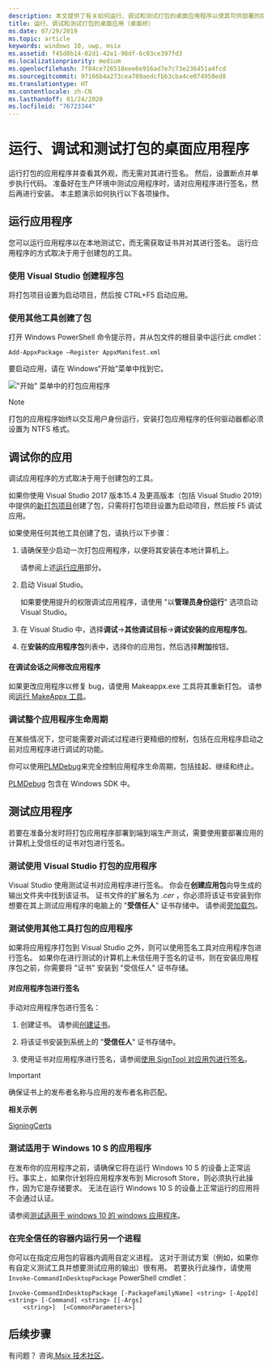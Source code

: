 ```yaml
---
description: 本文提供了有关如何运行、调试和测试打包的桌面应用程序以使其可供部署的指南。
title: 运行、调试和测试打包的桌面应用（桌面桥）
ms.date: 07/29/2019
ms.topic: article
keywords: windows 10, uwp, msix
ms.assetid: f45d8b14-02d1-42e1-98df-6c03ce397fd3
ms.localizationpriority: medium
ms.openlocfilehash: 7f84ce726518eee6e916ad7e7c73e236451a4fcd
ms.sourcegitcommit: 97166b4a273cea789aedcfbb3cba4ce074958ed8
ms.translationtype: HT
ms.contentlocale: zh-CN
ms.lasthandoff: 01/24/2020
ms.locfileid: "76723344"
---
```

# <a name="run-debug-and-test-a-packaged-desktop-application"></a>运行、调试和测试打包的桌面应用程序

运行打包的应用程序并查看其外观，而无需对其进行签名。 然后，设置断点并单步执行代码。 准备好在生产环境中测试应用程序时，请对应用程序进行签名，然后再进行安装。 本主题演示如何执行以下各项操作。

<a id="run-app" />

## <a name="run-your-application"></a>运行应用程序

您可以运行应用程序以在本地测试它，而无需获取证书并对其进行签名。 运行应用程序的方式取决于用于创建包的工具。

### <a name="you-created-the-package-by-using-visual-studio"></a>使用 Visual Studio 创建程序包

将打包项目设置为启动项目，然后按 CTRL+F5 启动应用。

### <a name="you-created-the-package-using-a-different-tool"></a>使用其他工具创建了包

打开 Windows PowerShell 命令提示符，并从包文件的根目录中运行此 cmdlet：

```
Add-AppxPackage –Register AppxManifest.xml
```
要启动应用，请在 Windows“开始”菜单中找到它。

!["开始" 菜单中的打包应用程序](images/converted-app-installed.png)

> [!NOTE]
> 打包的应用程序始终以交互用户身份运行，安装打包应用程序的任何驱动器都必须设置为 NTFS 格式。

## <a name="debug-your-app"></a>调试你的应用

调试应用程序的方式取决于用于创建包的工具。

如果你使用 Visual Studio 2017 版本15.4 及更高版本（包括 Visual Studio 2019）中提供的[新打包项目](desktop-to-uwp-packaging-dot-net.md#new-packaging-project)创建了包，只需将打包项目设置为启动项目，然后按 F5 调试应用。

如果使用任何其他工具创建了包，请执行以下步骤：

1. 请确保至少启动一次打包应用程序，以便将其安装在本地计算机上。

   请参阅上述[运行应用](#run-app)部分。

2. 启动 Visual Studio。

   如果要使用提升的权限调试应用程序，请使用 "以**管理员身份运行**" 选项启动 Visual Studio。

3. 在 Visual Studio 中，选择**调试**->**其他调试目标**->**调试安装的应用程序包**。

4. 在**安装的应用程序包**列表中，选择你的应用包，然后选择**附加**按钮。

#### <a name="modify-your-application-in-between-debug-sessions"></a>在调试会话之间修改应用程序

如果更改应用程序以修复 bug，请使用 Makeappx.exe 工具将其重新打包。 请参阅[运行 MakeAppx 工具](desktop-to-uwp-manual-conversion.md#make-appx)。

### <a name="debug-the-entire-application-lifecycle"></a>调试整个应用程序生命周期

在某些情况下，您可能需要对调试过程进行更精细的控制，包括在应用程序启动之前对应用程序进行调试的功能。

你可以使用[PLMDebug](https://msdn.microsoft.com/library/windows/hardware/jj680085(v=vs.85).aspx)来完全控制应用程序生命周期，包括挂起、继续和终止。

[PLMDebug](https://msdn.microsoft.com/library/windows/hardware/jj680085(v=vs.85).aspx) 包含在 Windows SDK 中。

## <a name="test-your-app"></a>测试应用程序

若要在准备分发时将打包应用程序部署到端到端生产测试，需要使用要部署应用的计算机上受信任的证书对包进行签名。

### <a name="test-an-application-that-you-packaged-by-using-visual-studio"></a>测试使用 Visual Studio 打包的应用程序

Visual Studio 使用测试证书对应用程序进行签名。 你会在**创建应用包**向导生成的输出文件夹中找到该证书。 证书文件的扩展名为 *.cer* ，你必须将该证书安装到你想要在其上测试应用程序的电脑上的 "**受信任人**" 证书存储中。 请参阅[旁加载包](../package/packaging-uwp-apps.md#sideload-your-app-package)。

### <a name="test-an-application-that-you-packaged-using-a-different-tool"></a>测试使用其他工具打包的应用程序

如果将应用程序打包到 Visual Studio 之外，则可以使用签名工具对应用程序包进行签名。 如果你在进行测试的计算机上未信任用于签名的证书，则在安装应用程序包之前，你需要将 "证书" 安装到 "受信任人" 证书存储。 

#### <a name="sign-your-application-package"></a>对应用程序包进行签名

手动对应用程序包进行签名：

1. 创建证书。 请参阅[创建证书](../package/create-certificate-package-signing.md)。

2. 将该证书安装到系统上的 "**受信任人**" 证书存储中。

3. 使用证书对应用程序进行签名，请参阅[使用 SignTool 对应用包进行签名](../package/sign-app-package-using-signtool.md)。

  > [!IMPORTANT]
  > 确保证书上的发布者名称与应用的发布者名称匹配。

**相关示例**

[SigningCerts](https://github.com/Microsoft/DesktopBridgeToUWP-Samples/tree/master/Samples/SigningCerts)


### <a name="test-your-application-for-windows-10-s"></a>测试适用于 Windows 10 S 的应用程序

在发布你的应用程序之前，请确保它将在运行 Windows 10 S 的设备上正常运行。事实上，如果你计划将应用程序发布到 Microsoft Store，则必须执行此操作，因为它是存储要求。 无法在运行 Windows 10 S 的设备上正常运行的应用将不会通过认证。

请参阅[测试适用于 windows 10 的 windows 应用程序](desktop-to-uwp-test-windows-s.md)。

### <a name="run-another-process-inside-the-full-trust-container"></a>在完全信任的容器内运行另一个进程

你可以在指定应用包的容器内调用自定义进程。 这对于测试方案（例如，如果你有自定义测试工具并想要测试应用的输出）很有用。 若要执行此操作，请使用 ```Invoke-CommandInDesktopPackage``` PowerShell cmdlet：

```CMD
Invoke-CommandInDesktopPackage [-PackageFamilyName] <string> [-AppId] <string> [-Command] <string> [[-Args]
    <string>]  [<CommonParameters>]
```

## <a name="next-steps"></a>后续步骤

有问题？ 咨询[.Msix 技术社区](https://techcommunity.microsoft.com/t5/msix/ct-p/MSIX)。
